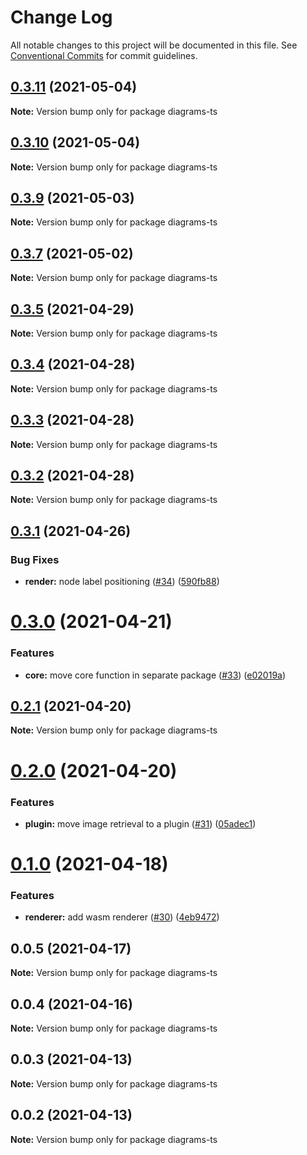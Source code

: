 # Change Log

All notable changes to this project will be documented in this file.
See [Conventional Commits](https://conventionalcommits.org) for commit guidelines.

## [0.3.11](https://github.com/balles/diagrams-ts/compare/v0.3.10...v0.3.11) (2021-05-04)

**Note:** Version bump only for package diagrams-ts





## [0.3.10](https://github.com/balles/diagrams-ts/compare/v0.3.9...v0.3.10) (2021-05-04)

**Note:** Version bump only for package diagrams-ts





## [0.3.9](https://github.com/balles/diagrams-ts/compare/v0.3.8...v0.3.9) (2021-05-03)

**Note:** Version bump only for package diagrams-ts





## [0.3.7](https://github.com/balles/diagrams-ts/compare/v0.3.6...v0.3.7) (2021-05-02)

**Note:** Version bump only for package diagrams-ts





## [0.3.5](https://github.com/balles/diagrams-ts/compare/v0.3.4...v0.3.5) (2021-04-29)

**Note:** Version bump only for package diagrams-ts





## [0.3.4](https://github.com/balles/diagrams-ts/compare/v0.3.3...v0.3.4) (2021-04-28)

**Note:** Version bump only for package diagrams-ts





## [0.3.3](https://github.com/balles/diagrams-ts/compare/v0.3.2...v0.3.3) (2021-04-28)

**Note:** Version bump only for package diagrams-ts





## [0.3.2](https://github.com/balles/diagrams-ts/compare/v0.3.1...v0.3.2) (2021-04-28)

**Note:** Version bump only for package diagrams-ts





## [0.3.1](https://github.com/balles/diagrams-ts/compare/v0.3.0...v0.3.1) (2021-04-26)


### Bug Fixes

* **render:** node label positioning ([#34](https://github.com/balles/diagrams-ts/issues/34)) ([590fb88](https://github.com/balles/diagrams-ts/commit/590fb88c00b860cf309343aa8377efb523718cb5))





# [0.3.0](https://github.com/balles/diagrams-ts/compare/v0.2.1...v0.3.0) (2021-04-21)


### Features

* **core:** move core function in separate package ([#33](https://github.com/balles/diagrams-ts/issues/33)) ([e02019a](https://github.com/balles/diagrams-ts/commit/e02019aa2e00d95582313e50fdd7e49138a7e6f3))





## [0.2.1](https://github.com/balles/diagrams-ts/compare/v0.2.0...v0.2.1) (2021-04-20)

**Note:** Version bump only for package diagrams-ts





# [0.2.0](https://github.com/balles/diagrams-ts/compare/v0.1.0...v0.2.0) (2021-04-20)


### Features

* **plugin:** move image retrieval to a plugin ([#31](https://github.com/balles/diagrams-ts/issues/31)) ([05adec1](https://github.com/balles/diagrams-ts/commit/05adec1229af73097b483c2756543834f9516d8c))





# [0.1.0](https://github.com/balles/diagrams-ts/compare/v0.0.5...v0.1.0) (2021-04-18)


### Features

* **renderer:** add wasm renderer ([#30](https://github.com/balles/diagrams-ts/issues/30)) ([4eb9472](https://github.com/balles/diagrams-ts/commit/4eb9472b5c6b206ee6ddc455f0748fc4fb375f82))





## 0.0.5 (2021-04-17)

**Note:** Version bump only for package diagrams-ts





## 0.0.4 (2021-04-16)

**Note:** Version bump only for package diagrams-ts





## 0.0.3 (2021-04-13)

**Note:** Version bump only for package diagrams-ts





## 0.0.2 (2021-04-13)

**Note:** Version bump only for package diagrams-ts
